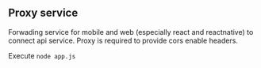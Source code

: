 ## Proxy service

Forwading service for mobile and web (especially react and reactnative) to connect api service.
Proxy is required to provide cors enable headers.

Execute  ``node app.js``
